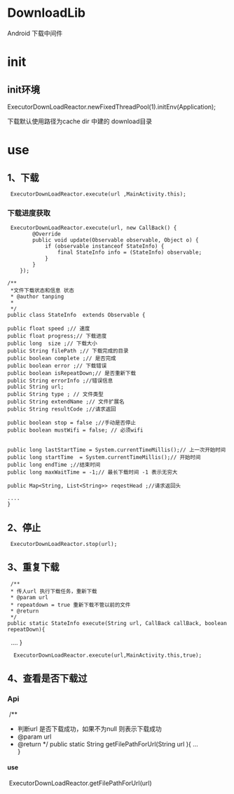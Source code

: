 # DownloadLib
Android 下载中间件

# init
## init环境
 ExecutorDownLoadReactor.newFixedThreadPool(1).initEnv(Application);
 
 下载默认使用路径为cache dir 中建的 download目录
 
 # use
 ## 1、下载
     ExecutorDownLoadReactor.execute(url ,MainActivity.this);
 ### 下载进度获取
  	 ExecutorDownLoadReactor.execute(url, new CallBack() {
            @Override
            public void update(Observable observable, Object o) {
                if (observable instanceof StateInfo) {
                    final StateInfo info = (StateInfo) observable;
                }
            }
        });
	
	/**
	 *文件下载状态和信息 状态
	 * @author tanping
	 *
	 */
	public class StateInfo  extends Observable {

	public float speed ;// 速度
	public float progress;// 下载进度
	public long  size ;// 下载大小
	public String filePath ;// 下载完成的目录
	public boolean complete ;// 是否完成
	public boolean error ;// 下载错误
	public boolean isRepeatDown;// 是否重新下载
	public String errorInfo ;//错误信息
	public String url;
	public String type ; // 文件类型
	public String extendName ;// 文件扩展名
	public String resultCode ;//请求返回
	
	public boolean stop = false ;//手动是否停止
	public boolean mustWifi = false; // 必须wifi


	public long lastStartTime = System.currentTimeMillis();// 上一次开始时间
	public long startTime  = System.currentTimeMillis();// 开始时间
	public long endTime ;//结束时间
	public long maxWaitTime = -1;// 最长下载时间 -1 表示无穷大
	
	public Map<String, List<String>> reqestHead ;//请求返回头
 	
	....
	}
     
 ## 2、停止
     ExecutorDownLoadReactor.stop(url);  
 ## 3、重复下载
  	 /**
     * 传人url 执行下载任务，重新下载
     * @param url
     * repeatdown = true 重新下载不管以前的文件
     * @return
     */
	public static StateInfo execute(String url, CallBack callBack, boolean repeatDown){
    ....
  }
 
      ExecutorDownLoadReactor.execute(url,MainActivity.this,true);
 
## 4、查看是否下载过
### Api
  /**
  * 判断url 是否下载成功，如果不为null 则表示下载成功	
  * @param url
  * @return
  */
  public static String getFilePathForUrl(String url ){
	...				 
  }
  
#### use
  ExecutorDownLoadReactor.getFilePathForUrl(url)
  
